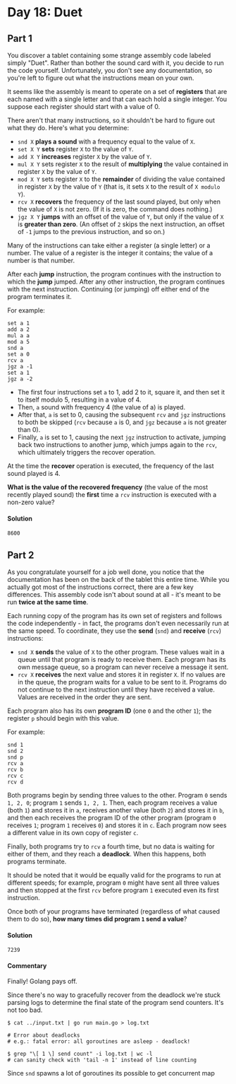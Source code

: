Day 18: Duet
=====

## Part 1
You discover a tablet containing some strange assembly code labeled simply "Duet". Rather than bother the sound card with it, you decide to run the code yourself. Unfortunately, you don't see any documentation, so you're left to figure out what the instructions mean on your own.

It seems like the assembly is meant to operate on a set of **registers** that are each named with a single letter and that can each hold a single integer. You suppose each register should start with a value of 0.

There aren't that many instructions, so it shouldn't be hard to figure out what they do. Here's what you determine:

- `snd X` **plays a sound** with a frequency equal to the value of `X`.
- `set X Y` **sets** register `X` to the value of `Y`.
- `add X Y` **increases** register `X` by the value of `Y`.
- `mul X Y` sets register `X` to the result of **multiplying** the value contained in register `X` by the value of `Y`.
- `mod X Y` sets register `X` to the **remainder** of dividing the value contained in register `X` by the value of `Y` (that is, it sets `X` to the result of `X modulo Y`).
- `rcv X` **recovers** the frequency of the last sound played, but only when the value of `X` is not zero. (If it is zero, the command does nothing.)
- `jgz X Y` **jumps** with an offset of the value of `Y`, but only if the value of `X` is **greater than zero**. (An offset of `2` skips the next instruction, an offset of `-1` jumps to the previous instruction, and so on.)

Many of the instructions can take either a register (a single letter) or a number. The value of a register is the integer it contains; the value of a number is that number.

After each **jump** instruction, the program continues with the instruction to which the **jump** jumped. After any other instruction, the program continues with the next instruction. Continuing (or jumping) off either end of the program terminates it.

For example:

```
set a 1
add a 2
mul a a
mod a 5
snd a
set a 0
rcv a
jgz a -1
set a 1
jgz a -2
```

- The first four instructions set `a` to 1, add 2 to it, square it, and then set it to itself modulo 5, resulting in a value of 4.
- Then, `a` sound with frequency 4 (the value of a) is played.
- After that, `a` is set to 0, causing the subsequent `rcv` and `jgz` instructions to both be skipped (`rcv` because `a` is 0, and `jgz` because `a` is not greater than 0).
- Finally, `a` is set to 1, causing the next `jgz` instruction to activate, jumping back two instructions to another jump, which jumps again to the `rcv`, which ultimately triggers the recover operation.

At the time the **recover** operation is executed, the frequency of the last sound played is 4.

**What is the value of the recovered frequency** (the value of the most recently played sound) the **first** time a `rcv` instruction is executed with a non-zero value?

#### Solution
`8600`

## Part 2
As you congratulate yourself for a job well done, you notice that the documentation has been on the back of the tablet this entire time. While you actually got most of the instructions correct, there are a few key differences. This assembly code isn't about sound at all - it's meant to be run **twice at the same time**.

Each running copy of the program has its own set of registers and follows the code independently - in fact, the programs don't even necessarily run at the same speed. To coordinate, they use the **send** (`snd`) and **receive** (`rcv`) instructions:

- `snd X` **sends** the value of `X` to the other program. These values wait in a queue until that program is ready to receive them. Each program has its own message queue, so a program can never receive a message it sent.
- `rcv X` **receives** the next value and stores it in register `X`. If no values are in the queue, the program waits for a value to be sent to it. Programs do not continue to the next instruction until they have received a value. Values are received in the order they are sent.

Each program also has its own **program ID** (one `0` and the other `1`); the register `p` should begin with this value.

For example:

```
snd 1
snd 2
snd p
rcv a
rcv b
rcv c
rcv d
```

Both programs begin by sending three values to the other. Program `0` sends `1, 2, 0`; program `1` sends `1, 2, 1`. Then, each program receives a value (both `1`) and stores it in `a`, receives another value (both `2`) and stores it in `b`, and then each receives the program ID of the other program (program `0` receives `1`; program `1` receives `0`) and stores it in `c`. Each program now sees a different value in its own copy of register `c`.

Finally, both programs try to `rcv` a fourth time, but no data is waiting for either of them, and they reach a **deadlock**. When this happens, both programs terminate.

It should be noted that it would be equally valid for the programs to run at different speeds; for example, program `0` might have sent all three values and then stopped at the first `rcv` before program `1` executed even its first instruction.

Once both of your programs have terminated (regardless of what caused them to do so), **how many times did program `1` send a value**?

#### Solution
`7239`

#### Commentary
Finally! Golang pays off.

Since there's no way to gracefully recover from the deadlock we're stuck parsing logs to determine the final state of the program send counters. It's not too bad.

```shell
$ cat ../input.txt | go run main.go > log.txt

# Error about deadlocks
# e.g.: fatal error: all goroutines are asleep - deadlock!

$ grep "\[ 1 \] send count" -i log.txt | wc -l
# can sanity check with 'tail -n 1' instead of line counting
```

Since `snd` spawns a lot of goroutines its possible to get concurrent map
